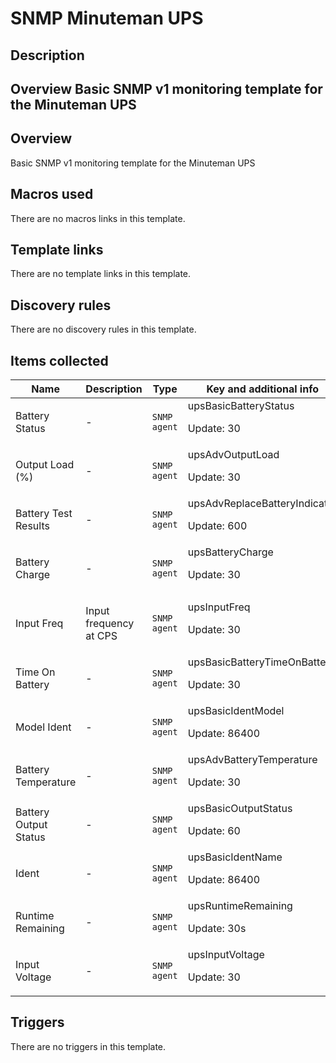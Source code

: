 # SNMP Minuteman UPS

## Description

## Overview Basic SNMP v1 monitoring template for the Minuteman UPS 

## Overview

Basic SNMP v1 monitoring template for the Minuteman UPS 



## Macros used

There are no macros links in this template.

## Template links

There are no template links in this template.

## Discovery rules

There are no discovery rules in this template.

## Items collected

|Name|Description|Type|Key and additional info|
|----|-----------|----|----|
|Battery Status|<p>-</p>|`SNMP agent`|upsBasicBatteryStatus<p>Update: 30</p>|
|Output Load (%)|<p>-</p>|`SNMP agent`|upsAdvOutputLoad<p>Update: 30</p>|
|Battery Test Results|<p>-</p>|`SNMP agent`|upsAdvReplaceBatteryIndicator<p>Update: 600</p>|
|Battery Charge|<p>-</p>|`SNMP agent`|upsBatteryCharge<p>Update: 30</p>|
|Input Freq|<p>Input frequency at CPS</p>|`SNMP agent`|upsInputFreq<p>Update: 30</p>|
|Time On Battery|<p>-</p>|`SNMP agent`|upsBasicBatteryTimeOnBattery<p>Update: 30</p>|
|Model Ident|<p>-</p>|`SNMP agent`|upsBasicIdentModel<p>Update: 86400</p>|
|Battery Temperature|<p>-</p>|`SNMP agent`|upsAdvBatteryTemperature<p>Update: 30</p>|
|Battery Output Status|<p>-</p>|`SNMP agent`|upsBasicOutputStatus<p>Update: 60</p>|
|Ident|<p>-</p>|`SNMP agent`|upsBasicIdentName<p>Update: 86400</p>|
|Runtime Remaining|<p>-</p>|`SNMP agent`|upsRuntimeRemaining<p>Update: 30s</p>|
|Input Voltage|<p>-</p>|`SNMP agent`|upsInputVoltage<p>Update: 30</p>|
## Triggers

There are no triggers in this template.

